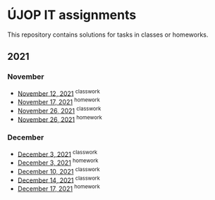 # ÚJOP IT assignments
This repository contains solutions for tasks in classes or homeworks.

## 2021
### November
* [November 12, 2021](/12-11-2021) <sup>classwork</sup>
* [November 17, 2021](/17-11-2021) <sup>homework</sup>
* [November 26, 2021](/26-11-2021/classwork) <sup>classwork</sup>
* [November 26, 2021](/26-11-2021/homework) <sup>homework</sup>

### December
* [December 3, 2021](/03-12-2021/classwork) <sup>classwork</sup>
* [December 3, 2021](/03-12-2021/homework) <sup>homework</sup>
* [December 10, 2021](/10-12-2021) <sup>classwork</sup>
* [December 14, 2021](/14-12-2021) <sup>classwork</sup>
* [December 17, 2021](/17-12-2021) <sup>homework</sup>
